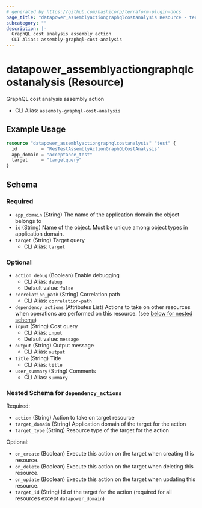 ```yaml
---
# generated by https://github.com/hashicorp/terraform-plugin-docs
page_title: "datapower_assemblyactiongraphqlcostanalysis Resource - terraform-provider-datapower"
subcategory: ""
description: |-
  GraphQL cost analysis assembly action
  CLI Alias: assembly-graphql-cost-analysis
---
```


# datapower_assemblyactiongraphqlcostanalysis (Resource)

GraphQL cost analysis assembly action
  - CLI Alias: `assembly-graphql-cost-analysis`

## Example Usage

```terraform
resource "datapower_assemblyactiongraphqlcostanalysis" "test" {
  id         = "ResTestAssemblyActionGraphQLCostAnalysis"
  app_domain = "acceptance_test"
  target     = "targetquery"
}
```

<!-- schema generated by tfplugindocs -->
## Schema

### Required

- `app_domain` (String) The name of the application domain the object belongs to
- `id` (String) Name of the object. Must be unique among object types in application domain.
- `target` (String) Target query
  - CLI Alias: `target`

### Optional

- `action_debug` (Boolean) Enable debugging
  - CLI Alias: `debug`
  - Default value: `false`
- `correlation_path` (String) Correlation path
  - CLI Alias: `correlation-path`
- `dependency_actions` (Attributes List) Actions to take on other resources when operations are performed on this resource. (see [below for nested schema](#nestedatt--dependency_actions))
- `input` (String) Cost query
  - CLI Alias: `input`
  - Default value: `message`
- `output` (String) Output message
  - CLI Alias: `output`
- `title` (String) Title
  - CLI Alias: `title`
- `user_summary` (String) Comments
  - CLI Alias: `summary`

<a id="nestedatt--dependency_actions"></a>
### Nested Schema for `dependency_actions`

Required:

- `action` (String) Action to take on target resource
- `target_domain` (String) Application domain of the target for the action
- `target_type` (String) Resource type of the target for the action

Optional:

- `on_create` (Boolean) Execute this action on the target when creating this resource.
- `on_delete` (Boolean) Execute this action on the target when deleting this resource.
- `on_update` (Boolean) Execute this action on the target when updating this resource.
- `target_id` (String) Id of the target for the action (required for all resources except `datapower_domain`)
